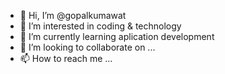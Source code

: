 - 👋 Hi, I’m @gopalkumawat
- 👀 I’m interested in coding & technology
- 🌱 I’m currently learning aplication development
- 💞️ I’m looking to collaborate on ...
- 📫 How to reach me ...

<!---
gopalkumawat/gopalkumawat is a ✨ special ✨ repository because its `README.md` (this file) appears on your GitHub profile.
You can click the Preview link to take a look at your changes.
--->
